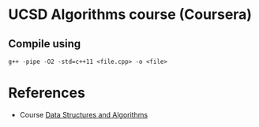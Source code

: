 # UCSD Algorithms course (Coursera)


## Compile using

```
g++ -pipe -O2 -std=c++11 <file.cpp> -o <file>
```

# References
* Course [Data Structures and Algorithms](https://www.coursera.org/specializations/data-structures-algorithms)

